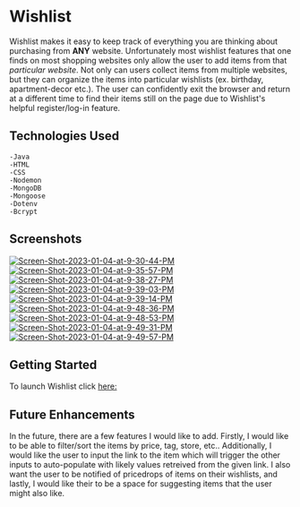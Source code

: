 # Wishlist

Wishlist makes it easy to keep track of everything you are thinking about purchasing from **ANY** website. Unfortunately most wishlist features that one finds on most shopping websites only allow the user to add items from that *particular website*. Not only can users collect items from multiple websites, but they can organize the items into particular wishlists (ex. birthday, apartment-decor etc.). The user can confidently exit the browser and return at a different time to find their items still on the page due to Wishlist's helpful register/log-in feature. 


## Technologies Used 

    -Java
    -HTML
    -CSS
    -Nodemon
    -MongoDB
    -Mongoose
    -Dotenv
    -Bcrypt


## Screenshots

<a href="https://ibb.co/4VPPCMj"><img src="https://i.ibb.co/TgmmJRH/Screen-Shot-2023-01-04-at-9-30-44-PM.png" alt="Screen-Shot-2023-01-04-at-9-30-44-PM" border="0"></a>
<a href="https://ibb.co/sm6Tgym"><img src="https://i.ibb.co/HFxcKnF/Screen-Shot-2023-01-04-at-9-35-57-PM.png" alt="Screen-Shot-2023-01-04-at-9-35-57-PM" border="0"></a>
<a href="https://ibb.co/XbTRT06"><img src="https://i.ibb.co/s2rYrxc/Screen-Shot-2023-01-04-at-9-38-27-PM.png" alt="Screen-Shot-2023-01-04-at-9-38-27-PM" border="0"></a>
<a href="https://ibb.co/TTrxtvr"><img src="https://i.ibb.co/FWnLzxn/Screen-Shot-2023-01-04-at-9-39-03-PM.png" alt="Screen-Shot-2023-01-04-at-9-39-03-PM" border="0"></a>
<a href="https://ibb.co/JxTKq42"><img src="https://i.ibb.co/B4JtGxj/Screen-Shot-2023-01-04-at-9-39-14-PM.png" alt="Screen-Shot-2023-01-04-at-9-39-14-PM" border="0"></a>
<a href="https://ibb.co/bX7MTqB"><img src="https://i.ibb.co/1Tbt1hq/Screen-Shot-2023-01-04-at-9-48-36-PM.png" alt="Screen-Shot-2023-01-04-at-9-48-36-PM" border="0"></a>
<a href="https://ibb.co/HBkc0Fd"><img src="https://i.ibb.co/xXRnyCH/Screen-Shot-2023-01-04-at-9-48-53-PM.png" alt="Screen-Shot-2023-01-04-at-9-48-53-PM" border="0"></a>
<a href="https://ibb.co/LZXPBZH"><img src="https://i.ibb.co/BC5PvCF/Screen-Shot-2023-01-04-at-9-49-31-PM.png" alt="Screen-Shot-2023-01-04-at-9-49-31-PM" border="0"></a>
<a href="https://ibb.co/jg5XmgP"><img src="https://i.ibb.co/hDMzbDJ/Screen-Shot-2023-01-04-at-9-49-57-PM.png" alt="Screen-Shot-2023-01-04-at-9-49-57-PM" border="0"></a>

## Getting Started

To launch Wishlist click [here:](https://reinys-wish.herokuapp.com/)


## Future Enhancements 

In the future, there are a few features I would like to add. Firstly, I would like to be able to filter/sort the items by price, tag, store, etc.. Additionally, I would like the user to input the link to the item which will trigger the other inputs to auto-populate with likely values retreived from the given link. I also want the user to be notified of pricedrops of items on their wishlists, and lastly, I would like their to be a space for suggesting items that the user might also like. 



